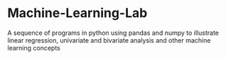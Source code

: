 # Machine-Learning-Lab
A sequence of programs in python using pandas and numpy to illustrate linear regression, univariate and bivariate analysis and other machine learning concepts
